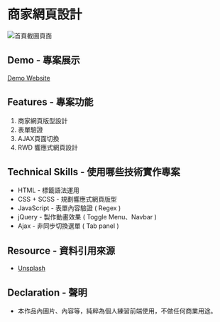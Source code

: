 # 商家網頁設計

![首頁截圖頁面](https://github.com/gn00667340/single-page-web/blob/gh-pages/images/singlepage.gif)

## Demo - 專案展示

[Demo Website](https://gn00667340.github.io/Web-design/)

## Features - 專案功能

  1. 商家網頁版型設計
  2. 表單驗證
  3. AJAX頁面切換
  4. RWD 響應式網頁設計

## Technical Skills - 使用哪些技術實作專案

- HTML - 標籤語法運用
- CSS + SCSS - 規劃響應式網頁版型
- JavaScript - 表單內容驗證 ( Regex ) 
- jQuery - 製作動畫效果 ( Toggle Menu、Navbar )
- Ajax - 非同步切換選單 ( Tab panel )

## Resource - 資料引用來源

- [Unsplash](https://unsplash.com/)

## Declaration - 聲明

- 本作品內圖片、內容等，純粹為個人練習前端使用，不做任何商業用途。
